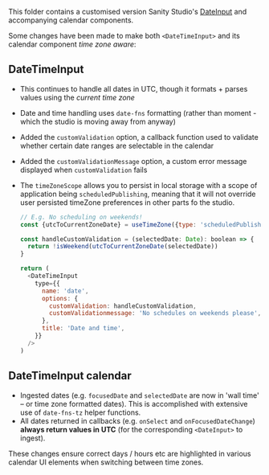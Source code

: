 This folder contains a customised version Sanity Studio's [DateInput](https://github.com/sanity-io/sanity/tree/next/packages/%40sanity/form-builder/src/inputs/DateInputs) and accompanying calendar components.

Some changes have been made to make both `<DateTimeInput>` and its calendar component _time zone aware_:

## DateTimeInput

- This continues to handle all dates in UTC, though it formats + parses values using the _current time zone_
- Date and time handling uses `date-fns` formatting (rather than moment - which the studio is moving away from anyway)
- Added the `customValidation` option, a callback function used to validate whether certain date ranges are selectable in the calendar
- Added the `customValidationMessage` option, a custom error message displayed when `customValidation` fails
- The `timeZoneScope` allows you to persist in local storage with a scope of application being `scheduledPublishing`, meaning that it will not override user persisted timeZone preferences in other parts fo the studio.

  ```js
  // E.g. No scheduling on weekends!
  const {utcToCurrentZoneDate} = useTimeZone({type: 'scheduledPublishing'})

  const handleCustomValidation = (selectedDate: Date): boolean => {
    return !isWeekend(utcToCurrentZoneDate(selectedDate))
  }

  return (
    <DateTimeInput
      type={{
        name: 'date',
        options: {
          customValidation: handleCustomValidation,
          customValidationmessage: 'No schedules on weekends please',
        },
        title: 'Date and time',
      }}
    />
  )
  ```

## DateTimeInput calendar

- Ingested dates (e.g. `focusedDate` and `selectedDate` are now in 'wall time' – or time zone formatted dates). This is accomplished with extensive use of `date-fns-tz` helper functions.
- All dates returned in callbacks (e.g. `onSelect` and `onFocusedDateChange`) **always return values in UTC** (for the corresponding `<DateInput>` to ingest).

These changes ensure correct days / hours etc are highlighted in various calendar UI elements when switching between time zones.
